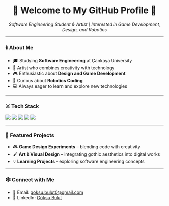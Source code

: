 <h1 align="center">🖤 Welcome to My GitHub Profile 🖤</h1>
<p align="center">
  <i>Software Engineering Student & Artist | Interested in Game Development, Design, and Robotics</i>
</p>

---

### 🕯️ About Me
- 🎓 Studying **Software Engineering** at Çankaya University  
- 🎨 Artist who combines creativity with technology  
- 🎮 Enthusiastic about **Design and Game Development**  
- 🤖 Curious about **Robotics Coding**  
- 💻 Always eager to learn and explore new technologies  

---

### ⚔️ Tech Stack
<p>
  <img src="https://img.shields.io/badge/C-00599C?logo=c&logoColor=white" />
  <img src="https://img.shields.io/badge/C++-00599C?logo=cplusplus&logoColor=white" />
  <img src="https://img.shields.io/badge/Java-007396?logo=java&logoColor=white" />
  <img src="https://img.shields.io/badge/Angular-DD0031?logo=angular&logoColor=white" />
  <img src="https://img.shields.io/badge/Node.js-339933?logo=nodedotjs&logoColor=white" />
</p>

---

### 🎨 Featured Projects
- 🎮 **Game Design Experiments** – blending code with creativity  
- 🖌️ **Art & Visual Design** – integrating gothic aesthetics into digital works  
- 💡 **Learning Projects** – exploring software engineering concepts  

---

### 🕸️ Connect with Me

- 📧 Email: [goksu.bulut0@gmail.com](mailto:goksu.bulut0@gmail.com)  
- 💼 LinkedIn: [Göksu Bulut](https://www.linkedin.com/in/göksu-bulut-0a09bb284)


